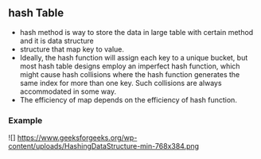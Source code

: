 ## hash Table
- hash method is way to store the data in large table with certain method and it is data structure 
- structure that map key to value.
- Ideally, the hash function will assign each key to a unique bucket, but most hash table designs employ an imperfect hash function, which might cause hash collisions where the hash function generates the same index for more than one key. Such collisions are always accommodated in some way.
- The efficiency of map depends on the efficiency of hash function.

### Example

![] https://www.geeksforgeeks.org/wp-content/uploads/HashingDataStructure-min-768x384.png